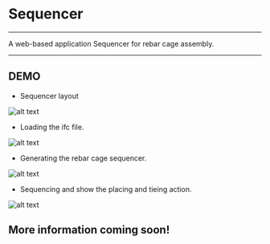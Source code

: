 # Sequencer
---

A web-based application Sequencer for rebar cage assembly.

---
## DEMO 

- Sequencer layout

![alt text](/project/sequencer/seq1.png)  

- Loading the ifc file.

![alt text](/project/sequencer/seq2.png)  

- Generating the rebar cage sequencer.

![alt text](/project/sequencer/seq3.png)  

- Sequencing and show the placing and tieing action.

![alt text](/project/sequencer/seq4.png)  

## More information coming soon!


